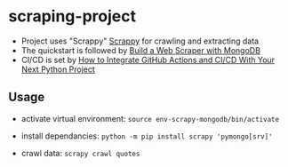 # scraping-project

- Project uses "Scrappy" [Scrappy](https://scrapy.org/) for crawling and extracting data
- The quickstart is followed by [Build a Web Scraper with MongoDB](https://www.mongodb.com/basics/how-to-use-mongodb-to-store-scraped-data)
- CI/CD is set by [How to Integrate GitHub Actions and CI/CD With Your Next Python Project](https://hackernoon.com/how-to-integrate-github-actions-and-cicd-with-your-next-python-project)

## Usage

- activate virtual environment: `source env-scrapy-mongodb/bin/activate`

- install dependancies: `python -m pip install scrapy ​​'pymongo[srv]'`

- crawl data: `scrapy crawl quotes`
